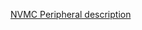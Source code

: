[NVMC Peripheral description](http://infocenter.nordicsemi.com/topic/nrf52.v1.7/Chunk1983607998.html)